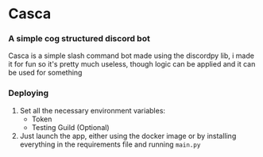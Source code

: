 # Casca
### A simple cog structured discord bot
Casca is a simple slash command bot made using the discordpy lib, i made it for fun so it's pretty much useless, though logic can be applied and it can be used for something

### Deploying 
1. Set all the necessary environment variables:
    - Token
    - Testing Guild (Optional)
2. Just launch the app, either using the docker image or by installing everything in the requirements file and running ``main.py``

